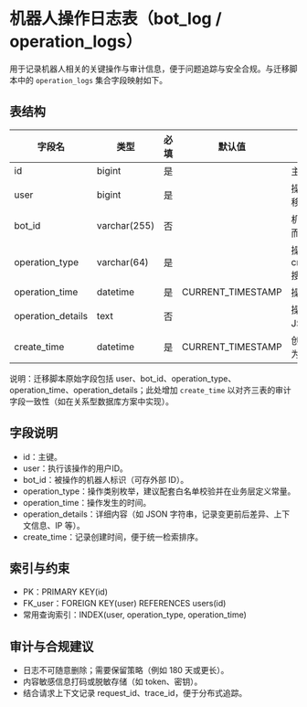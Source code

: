 # 机器人操作日志表（bot_log / operation_logs）

用于记录机器人相关的关键操作与审计信息，便于问题追踪与安全合规。与迁移脚本中的 `operation_logs` 集合字段映射如下。

## 表结构

| 字段名            | 类型         | 必填 | 默认值            | 说明 |
|-------------------|--------------|------|-------------------|------|
| id                | bigint       | 是   |                   | 主键ID。 |
| user              | bigint       | 是   |                   | 操作用户ID（外键，关联 users.id）。迁移中为 Relation 字段。 |
| bot_id            | varchar(255) | 否   |                   | 机器人ID/标识（字符串存储，视运行环境而定）。 |
| operation_type    | varchar(64)  | 是   |                   | 操作类型（如 create/update/delete/start/stop/pause/搜索 等）。 |
| operation_time    | datetime     | 是   | CURRENT_TIMESTAMP | 操作时间。 |
| operation_details | text         | 否   |                   | 操作详情（结构化/半结构化文本；可考虑 JSON）。 |
| create_time       | datetime     | 是   | CURRENT_TIMESTAMP | 创建时间（与 operation_time 一致或作为审计创建时间）。 |

说明：迁移脚本原始字段包括 user、bot_id、operation_type、operation_time、operation_details；此处增加 `create_time` 以对齐三表的审计字段一致性（如在关系型数据库方案中实现）。

## 字段说明
- id：主键。
- user：执行该操作的用户ID。
- bot_id：被操作的机器人标识（可存外部 ID）。
- operation_type：操作类别枚举，建议配套白名单校验并在业务层定义常量。
- operation_time：操作发生的时间。
- operation_details：详细内容（如 JSON 字符串，记录变更前后差异、上下文信息、IP 等）。
- create_time：记录创建时间，便于统一检索排序。

## 索引与约束
- PK：PRIMARY KEY(id)
- FK_user：FOREIGN KEY(user) REFERENCES users(id)
- 常用查询索引：INDEX(user, operation_type, operation_time)

## 审计与合规建议
- 日志不可随意删除；需要保留策略（例如 180 天或更长）。
- 内容敏感信息打码或脱敏存储（如 token、密钥）。
- 结合请求上下文记录 request_id、trace_id，便于分布式追踪。